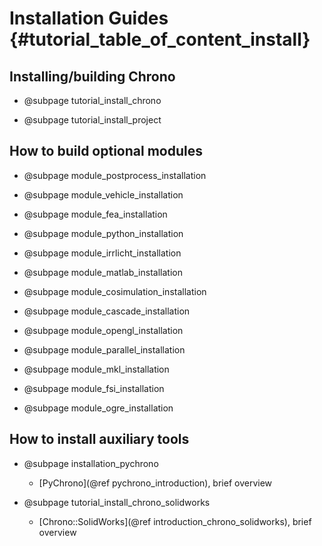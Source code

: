 Installation Guides {#tutorial_table_of_content_install}
==========================

## Installing/building Chrono

-   @subpage tutorial_install_chrono

-   @subpage tutorial_install_project
	
	
## How to build optional modules

-   @subpage module_postprocess_installation

-   @subpage module_vehicle_installation	

-   @subpage module_fea_installation

-   @subpage module_python_installation

-   @subpage module_irrlicht_installation

-   @subpage module_matlab_installation	

-   @subpage module_cosimulation_installation

-   @subpage module_cascade_installation

-   @subpage module_opengl_installation

-   @subpage module_parallel_installation

-   @subpage module_mkl_installation

-   @subpage module_fsi_installation

-   @subpage module_ogre_installation

	
## How to install auxiliary tools

- @subpage installation_pychrono
  - [PyChrono](@ref pychrono_introduction), brief overview

- @subpage tutorial_install_chrono_solidworks
  - [Chrono::SolidWorks](@ref introduction_chrono_solidworks), brief overview
	